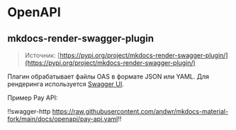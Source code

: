 # OpenAPI

## mkdocs-render-swagger-plugin

> Источник: [https://pypi.org/project/mkdocs-render-swagger-plugin/](https://pypi.org/project/mkdocs-render-swagger-plugin/)

Плагин обрабатывает файлы OAS в формате JSON или YAML. Для рендеринга используется [Swagger UI](https://swagger.io/tools/swagger-ui/).

Пример Pay API:

!!swagger-http https://raw.githubusercontent.com/andwr/mkdocs-material-fork/main/docs/openapi/pay-api.yaml!!